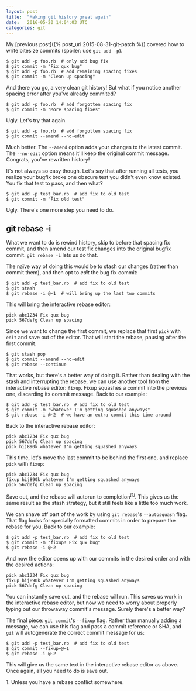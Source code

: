 ```yaml
---
layout: post
title:  "Making git history great again"
date:   2016-05-20 14:04:03 UTC
categories: git
---
```


My [previous post]({% post_url 2015-08-31-git-patch %}) covered how to write bitesize commits (spoiler: use `git add -p`).


    $ git add -p foo.rb  # only add bug fix
    $ git commit -m "Fix qux bug"
    $ git add -p foo.rb  # add remaining spacing fixes
    $ git commit -m "Clean up spacing"

And there you go, a very clean git history! But what if you notice another spacing error after you've already commited?

    $ git add -p foo.rb  # add forgotten spacing fix
    $ git commit -m "More spacing fixes"

Ugly. Let's try that again.

    $ git add -p foo.rb  # add forgotten spacing fix
    $ git commit --amend --no-edit

Much better. The `--amend` option adds your changes to the latest commit. The `--no-edit` option means it'll keep the original commit message. Congrats, you've rewritten history!

It's not always so easy though. Let's say that after running all tests, you realize your bugfix broke one obscure test you didn't even know existed. You fix that test to pass, and then what?

    $ git add -p test_bar.rb  # add fix to old test
    $ git commit -m "Fix old test"

Ugly. There's one more step you need to do.

## git rebase -i

What we want to do is rewind history, skip to before that spacing fix commit, and then amend our test fix changes into the original bugfix commit. `git rebase -i` lets us do that.

The naïve way of doing this would be to stash our changes (rather than commit them), and then opt to _edit_ the bug fix commit:

    $ git add -p test_bar.rb  # add fix to old test
    $ git stash
    $ git rebase -i @~1  # will bring up the last two commits

This will bring the interactive rebase editor:

    pick abc1234 Fix qux bug
    pick 567defg Clean up spacing

Since we want to change the first commit, we replace that first `pick` with `edit` and save out of the editor. That will start the rebase, pausing after the first commit.

    $ git stash pop
    $ git commit --amend --no-edit
    $ git rebase --continue

That works, but there's a better way of doing it. Rather than dealing with the stash and interrupting the rebase, we can use another tool from the interactive rebase editor: `fixup`. Fixup squashes a commit into the previous one, discarding its commit message. Back to our example:

    $ git add -p test_bar.rb  # add fix to old test
    $ git commit -m "whatever I'm getting squashed anyways"
    $ git rebase -i @~2  # we have an extra commit this time around

Back to the interactive rebase editor:

    pick abc1234 Fix qux bug
    pick 567defg Clean up spacing
    pick hij890k whatever I'm getting squashed anyways

This time, let's move the last commit to be behind the first one, and replace `pick` with `fixup`:

    pick abc1234 Fix qux bug
    fixup hij890k whatever I'm getting squashed anyways
    pick 567defg Clean up spacing

Save out, and the rebase will autorun to completion<sup>[_[1]_](#footnote-1)</sup>. This gives us the same result as the stash strategy, but it still feels like a little too much work.

We can shave off part of the work by using `git rebase`'s `--autosquash` flag. That flag looks for specially formatted commits in order to prepare the rebase for you. Back to our example:

    $ git add -p test_bar.rb  # add fix to old test
    $ git commit -m "fixup! Fix qux bug"
    $ git rebase -i @~2

And now the editor opens up with our commits in the desired order and with the desired actions:

    pick abc1234 Fix qux bug
    fixup hij890k whatever I'm getting squashed anyways
    pick 567defg Clean up spacing

You can instantly save out, and the rebase will run. This saves us work in the interactive rebase editor, but now we need to worry about properly typing out our throwaway commit's message. Surely there's a better way?

The final piece: `git commit`'s `--fixup` flag. Rather than manually adding a message, we can use this flag and pass a commit reference or SHA, and `git` will autogenerate the correct commit message for us:

    $ git add -p test_bar.rb  # add fix to old test
    $ git commit --fixup=@~1
    $ git rebase -i @~2

This will give us the same text in the interactive rebase editor as above. Once again, all you need to do is save out.

<a name="footnote-1">1.</a> Unless you have a rebase conflict somewhere.